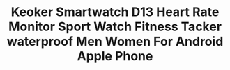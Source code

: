 ---
templateKey: product-page-template
featuredImage: >-
  ../../../img/33006553382_0Keoker-Smartwatch-D13-Heart-Rate-Monitor-Sport-Watch-Fitness-Tacker-waterproof-Men-Women-For-Android-Apple.jpg
price: 12.78
id: '33006553382'
title: >-
  Keoker Smartwatch  D13 Heart Rate Monitor Sport Watch  Fitness Tacker
  waterproof Men Women For Android Apple Phone
images:
  - >-
    ../../../img/33006553382_0Keoker-Smartwatch-D13-Heart-Rate-Monitor-Sport-Watch-Fitness-Tacker-waterproof-Men-Women-For-Android-Apple.jpg
  - >-
    ../../../img/33006553382_1Keoker-Smartwatch-D13-Heart-Rate-Monitor-Sport-Watch-Fitness-Tacker-waterproof-Men-Women-For-Android-Apple.jpg
  - >-
    ../../../img/33006553382_2Keoker-Smartwatch-D13-Heart-Rate-Monitor-Sport-Watch-Fitness-Tacker-waterproof-Men-Women-For-Android-Apple.jpg
  - >-
    ../../../img/33006553382_3Keoker-Smartwatch-D13-Heart-Rate-Monitor-Sport-Watch-Fitness-Tacker-waterproof-Men-Women-For-Android-Apple.jpg
  - >-
    ../../../img/33006553382_4Keoker-Smartwatch-D13-Heart-Rate-Monitor-Sport-Watch-Fitness-Tacker-waterproof-Men-Women-For-Android-Apple.jpg
  - >-
    ../../../img/33006553382_5Keoker-Smartwatch-D13-Heart-Rate-Monitor-Sport-Watch-Fitness-Tacker-waterproof-Men-Women-For-Android-Apple.jpg
  - ../../../img/33006553382_Color_0_0.jpg
  - ../../../img/33006553382_Color_0_1.jpg
  - ../../../img/33006553382_Color_0_2.jpg
  - ../../../img/33006553382_Color_0_3.jpg
  - ../../../img/33006553382_Color_0_4.jpg
options:
  - title: Color
    options:
      - optionId: '14:193'
        src: ../../../img/33006553382_Color_0_0.jpg
        text: Black
      - optionId: '14:175'
        src: ../../../img/33006553382_Color_0_1.jpg
        text: Green
      - optionId: '14:10'
        src: ../../../img/33006553382_Color_0_2.jpg
        text: Red
      - optionId: '14:173'
        src: ../../../img/33006553382_Color_0_3.jpg
        text: Blue
      - optionId: '14:496'
        src: ../../../img/33006553382_Color_0_4.jpg
        text: Purple
  - title: Ships From
    options:
      - optionId: '200007763:201336100'
        text: China
variants:
  - skuAttr: '14:193;200007763:201336100'
    pricing: '10.65'
    discount: '7.99'
    combinedAttributes:
      - '14:193'
      - '200007763:201336100'
  - skuAttr: '14:10;200007763:201336100'
    pricing: '10.65'
    discount: '7.99'
    combinedAttributes:
      - '14:10'
      - '200007763:201336100'
  - skuAttr: '14:173;200007763:201336100'
    pricing: '10.65'
    discount: '7.99'
    combinedAttributes:
      - '14:173'
      - '200007763:201336100'
  - skuAttr: '14:175;200007763:201336100'
    pricing: '10.65'
    discount: '7.99'
    combinedAttributes:
      - '14:175'
      - '200007763:201336100'
  - skuAttr: '14:496;200007763:201336100'
    pricing: '10.65'
    discount: '7.99'
    combinedAttributes:
      - '14:496'
      - '200007763:201336100'
tags:
  - Function
  - >-
    Passometer,Sleep Tracker,Power Reserve,Push Message,Heart Rate Tracker,Alarm
    Clock,Month,Fitness Tracker,Message Reminder,Week,Call Reminder
  - Language
  - >-
    Russian,Portuguese,Spanish,English,German,Arabic,Italian,Japanese,Dutch,Turkish,French
  - Compatibility
  - All Compatible
  - Type
  - On Wrist
  - System
  - None
  - ROM
  - <128MB
  - RAM
  - <128MB
  - Rear Camera
  - None
  - Battery Capacity
  - <120mAh
  - Network Mode
  - None
  - Waterproof Grade
  - Life Waterproof
  - Band Material
  - Silica Gel
  - Case Material
  - Alloy
  - Screen Shape
  - Square
  - Application Age Group
  - Adult
  - Style
  - Sport
  - Movement Type
  - Electronic
  - Display Size
  - 1.3inch
  - Resolution
  - 240*240
  - CPU Manufacturer
  - Mediatek
  - CPU Model
  - NRF52832
  - Brand Name
  - keoker
meta: {}
---